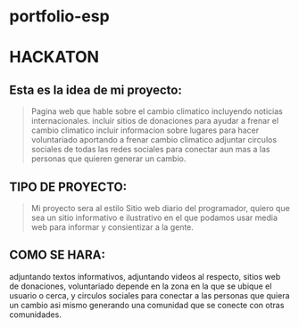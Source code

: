 # portfolio-esp

# HACKATON
## Esta es la idea de mi proyecto:
> Pagina web que hable sobre el cambio climatico incluyendo noticias internacionales.
> incluir sitios de donaciones para ayudar a frenar el cambio climatico
> incluir informacion sobre lugares para hacer voluntariado aportando a frenar cambio climatico
> adjuntar circulos sociales de todas las redes sociales para conectar aun mas a las personas que quieren generar un cambio.
## TIPO DE PROYECTO:
> Mi proyecto sera al estilo Sitio web diario del programador, quiero que sea un sitio informativo e ilustrativo en el que podamos usar media web para informar y consientizar a la gente.
## COMO SE HARA:
adjuntando textos informativos, adjuntando videos al respecto, sitios web de donaciones, voluntariado depende en la zona en la que se ubique el usuario o cerca, y circulos sociales para conectar a las personas que quiera un cambio asi mismo generando una comunidad que se conecte con otras comunidades.